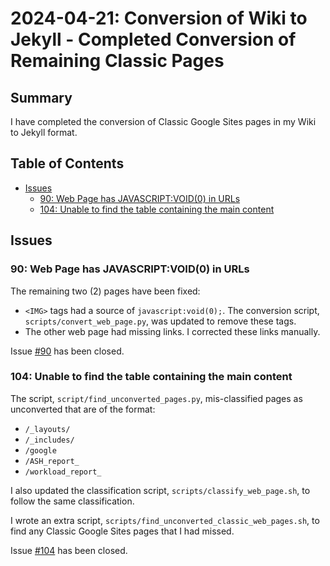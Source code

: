 # 2024-04-21: Conversion of Wiki to Jekyll - Completed Conversion of Remaining Classic Pages

## Summary

I have completed the conversion of Classic Google Sites pages in my Wiki to Jekyll format.

## Table of Contents

* [Issues](#issues)
  * [90: Web Page has JAVASCRIPT:VOID(0) in URLs](#90-web-page-has-javascriptvoid0-in-urls)
  * [104: Unable to find the table containing the main content](#104-unable-to-find-the-table-containing-the-main-content)

## Issues

### 90: Web Page has JAVASCRIPT:VOID(0) in URLs

The remaining two (2) pages have been fixed:

* `<IMG>` tags had a source of `javascript:void(0);`. The conversion script, `scripts/convert_web_page.py`, was updated to remove these tags.
* The other web page had missing links. I corrected these links manually.

Issue [#90](https://github.com/dfhawthorne/dfhawthorne.github.io/issues/90) has been closed.

### 104: Unable to find the table containing the main content

The script, `script/find_unconverted_pages.py`, mis-classified pages as unconverted that are of the format:

* `/_layouts/`
* `/_includes/`
* `/google`
* `/ASH_report_`
* `/workload_report_`

I also updated the classification script, `scripts/classify_web_page.sh`, to follow the same classification.

I wrote an extra script, `scripts/find_unconverted_classic_web_pages.sh`, to find any Classic Google Sites pages that I had missed.

Issue [#104](https://github.com/dfhawthorne/dfhawthorne.github.io/issues/104) has been closed.
